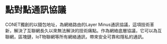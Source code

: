 # 點對點通訊協議

CONET獨創的以錢包地址，為網絡路由的Layer Minus通訊協議，這項技術革新，解決了互聯網長久以來無法解決的技術痛點。作為網絡底層協議，它可以為互聯網，區塊鏈，IoT物聯網等所有網絡通訊，帶來安全可靠和隱私的通訊。
